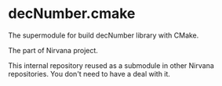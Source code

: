 # decNumber.cmake
The supermodule for build decNumber library with CMake.

The part of Nirvana project.

This internal repository reused as a submodule in other Nirvana repositories.
You don't need to have a deal with it.
